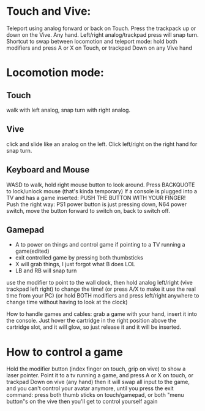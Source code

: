 
# Touch and Vive:
Teleport using analog forward or back on Touch. Press the trackpack up or down on the Vive. Any hand.
Left/right analog/trackpad press will snap turn.
Shortcut to swap between locomotion and teleport mode: hold both modifiers and press A or X on Touch, or trackpad Down on any Vive hand

# Locomotion mode: 
## Touch
walk with left analog, snap turn with right analog. 
## Vive
click and slide like an analog on the left. Click left/right on the right hand for snap turn.
## Keyboard and Mouse
WASD to walk, hold right mouse button to look around. Press BACKQUOTE to lock/unlock mouse (that's kinda temporary)
If a console is plugged into a TV and has a game inserted: PUSH THE BUTTON WITH YOUR FINGER!
	Push the right way: PS1 power button is just pressing down, N64 power switch, move the button forward to switch on, back to switch off.
## Gamepad
* A to power on things and control game if pointing to a TV running a game(edited)
* exit controlled game by pressing both thumbsticks
* X will grab things, I just forgot what B does LOL
* LB and RB will snap turn

use the modifier to point to the wall clock, then hold analog left/right (vive trackpad left right) to change the time!
	(or press A/X to make it use the real time from your PC)
	(or hold BOTH modifiers and press left/right anywhere to change time without having to look at the clock)

How to handle games and cables: grab a game with your hand, insert it into the console. Just hover the cartridge in the right position above the cartridge slot, and it will glow, so just release it and it will be inserted.

# How to control a game
Hold the modifier button (index finger on touch, grip on vive) to show a laser pointer. Point it to a tv running a game, and press A or X on touch, or trackpad Down on vive (any hand)
then it will swap all input to the game, and you can't control your avatar anymore, until you press the exit command: press both thumb sticks on touch/gamepad, or both "menu button"s on the vive
then you'll get to control yourself again
